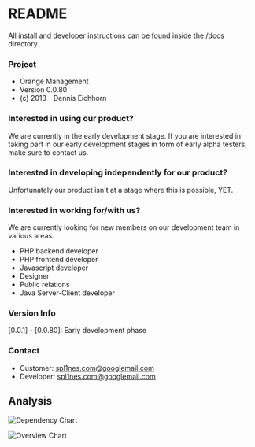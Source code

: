 # README #

All install and developer instructions can be found inside the /docs directory.

### Project ###

* Orange Management
* Version 0.0.80
* (c) 2013 - Dennis Eichhorn

### Interested in using our product? ###

We are currently in the early development stage.
If you are interested in taking part in our early development stages in form
of early alpha testers, make sure to contact us.

### Interested in developing independently for our product? ###

Unfortunately our product isn't at a stage where this is possible, YET.

### Interested in working for/with us? ###

We are currently looking for new members on our development team in various areas.

- PHP backend developer
- PHP frontend developer
- Javascript developer
- Designer
- Public relations
- Java Server-Client developer

### Version Info ###

[0.0.1] - [0.0.80]: Early development phase

### Contact ###

* Customer: spl1nes.com@googlemail.com
* Developer: spl1nes.com@googlemail.com

## Analysis ##

![Dependency Chart](http://spl1nes.github.io/Orange-Management/images/jdependChart.svg)

![Overview Chart](http://spl1nes.github.io/Orange-Management/images/overviewPyramid.svg)
